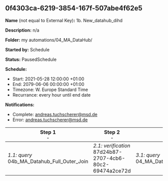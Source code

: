 ## 0f4303ca-6219-3854-167f-507abe4f62e5

**Name** (not equal to External Key)**:** 1b. New_datahub_dihd

**Description:** n/a

**Folder:** my automations/04_MA_DataHub/

**Started by:** Schedule

**Status:** PausedSchedule

**Schedule:**

* Start: 2021-05-28 12:00:00 +01:00
* End: 2079-06-06 00:00:00 +01:00
* Timezone: W. Europe Standard Time
* Recurrance: every hour until end date

**Notifications:**

* Complete: andreas.tuchscherer@msd.de
* Error: andreas.tuchscherer@msd.de

| Step 1<br>_<small>-</small>_ | Step 2<br>_<small>-</small>_ | Step 3<br>_<small>-</small>_ |
| --- | --- | --- |
| _1.1: query_<br>04b_MA_Datahub_Full_Outer_Join | _2.1: verification_<br>87d24b87-2707-4cb6-80c2-69474a2ce72d | _3.1: query_<br>04_MA_Datahub_Full_Outer_Join_Copy_Data |
